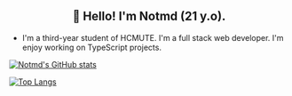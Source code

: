 <h2 align="center">👋 Hello! I'm Notmd (21 y.o).</h2>

- I'm a third-year student of HCMUTE. I'm a full stack web developer. I'm enjoy working on TypeScript projects.

[![Notmd's GitHub stats](https://github-readme-stats.vercel.app/api?username=notmd&count_private=true&theme=radical&show_icons=true)](https://github.com/notmd/notmd)

[![Top Langs](https://github-readme-stats.vercel.app/api/top-langs/?username=anuraghazra)](https://github.com/notmd/notmd)
